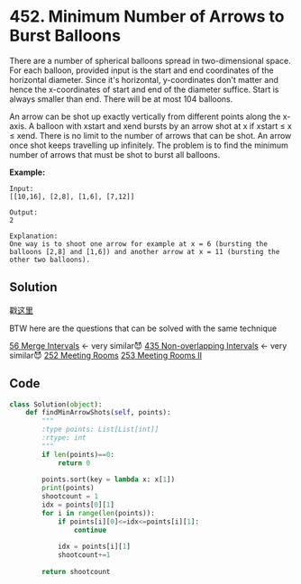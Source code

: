# 452. Minimum Number of Arrows to Burst Balloons

There are a number of spherical balloons spread in two-dimensional space. For each balloon, provided input is the start and end coordinates of the horizontal diameter. Since it's horizontal, y-coordinates don't matter and hence the x-coordinates of start and end of the diameter suffice. Start is always smaller than end. There will be at most 104 balloons.

An arrow can be shot up exactly vertically from different points along the x-axis. A balloon with xstart and xend bursts by an arrow shot at x if xstart ≤ x ≤ xend. There is no limit to the number of arrows that can be shot. An arrow once shot keeps travelling up infinitely. The problem is to find the minimum number of arrows that must be shot to burst all balloons.

**Example:**

```
Input:
[[10,16], [2,8], [1,6], [7,12]]

Output:
2

Explanation:
One way is to shoot one arrow for example at x = 6 (bursting the balloons [2,8] and [1,6]) and another arrow at x = 11 (bursting the other two balloons).
```

## Solution

戳[这里](https://leetcode.com/problems/minimum-number-of-arrows-to-burst-balloons/discuss/93703/Share-my-explained-Greedy-solution)

BTW here are the questions that can be solved with the same technique

[56 Merge Intervals](https://leetcode.com/problems/merge-intervals) <- very similar😈
[435 Non-overlapping Intervals](https://leetcode.com/problems/non-overlapping-intervals) <- very similar😈
[252 Meeting Rooms](https://leetcode.com/problems/meeting-rooms/)
[253 Meeting Rooms II](https://leetcode.com/problems/meeting-rooms-ii/)

## Code

```python
class Solution(object):
    def findMinArrowShots(self, points):
        """
        :type points: List[List[int]]
        :rtype: int
        """
        if len(points)==0:
            return 0
        
        points.sort(key = lambda x: x[1])
        print(points)
        shootcount = 1
        idx = points[0][1]
        for i in range(len(points)):
            if points[i][0]<=idx<=points[i][1]:
                continue
            
            idx = points[i][1]
            shootcount+=1
            
        return shootcount
```

